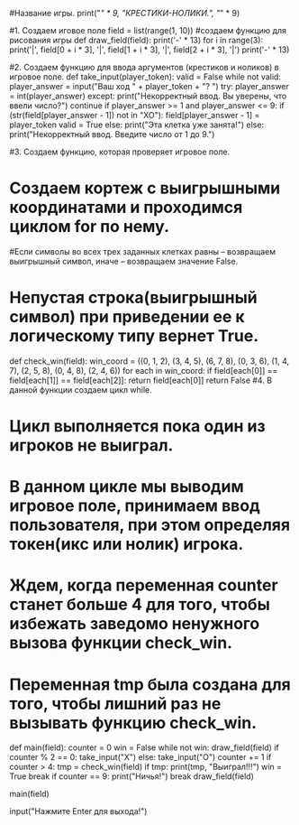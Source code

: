 #Название игры.
print("_" * 9, "КРЕСТИКИ-НОЛИКИ.", "_" * 9)

#1. Создаем иговое поле
field = list(range(1, 10))
#создаем функцию для рисования игры
def draw_field(field):
    print('-' * 13)
    for i in range(3):
        print('|', field[0 + i * 3], '|', field[1 + i * 3], '|', field[2 + i * 3], '|')
        print('-' * 13)

#2. Создаем функцию для ввода аргументов (крестиков и ноликов) в игровое поле.
def take_input(player_token):
    valid = False
    while not valid:
        player_answer = input("Ваш ход " + player_token + "? ")
        try:
            player_answer = int(player_answer)
        except:
            print("Некорректный ввод. Вы уверены, что ввели число?")
            continue
        if player_answer >= 1 and player_answer <= 9:
            if (str(field[player_answer - 1]) not in "XO"):
                field[player_answer - 1] = player_token
                valid = True
            else:
                print("Эта клетка уже занята!")
        else:
            print("Некорректный ввод. Введите число от 1 до 9.")

#3. Создаем функцию, которая проверяет игровое поле.
# Создаем кортеж с выигрышными координатами и проходимся циклом for по нему.
#Если символы во всех трех заданных клетках равны – возвращаем выигрышный символ, иначе – возвращаем значение False.
# Непустая строка(выигрышный символ) при приведении ее к логическому типу вернет True.
def check_win(field):
    win_coord = ((0, 1, 2), (3, 4, 5), (6, 7, 8), (0, 3, 6), (1, 4, 7), (2, 5, 8), (0, 4, 8), (2, 4, 6))
    for each in win_coord:
        if field[each[0]] == field[each[1]] == field[each[2]]:
            return field[each[0]]
    return False
#4. В данной функции создаем цикл while.
# Цикл выполняется пока один из игроков не выиграл.
# В данном цикле мы выводим игровое поле, принимаем ввод пользователя, при этом определяя токен(икс или нолик) игрока.
# Ждем, когда переменная counter станет больше 4 для того, чтобы избежать заведомо ненужного вызова функции check_win.
# Переменная tmp была создана для того, чтобы лишний раз не вызывать функцию check_win.
def main(field):
    counter = 0
    win = False
    while not win:
        draw_field(field)
        if counter % 2 == 0:
            take_input("X")
        else:
            take_input("O")
        counter += 1
        if counter > 4:
            tmp = check_win(field)
            if tmp:
                print(tmp, "Выиграл!!!")
                win = True
                break
        if counter == 9:
            print("Ничья!")
            break
    draw_field(field)

main(field)

input("Нажмите Enter для выхода!")
